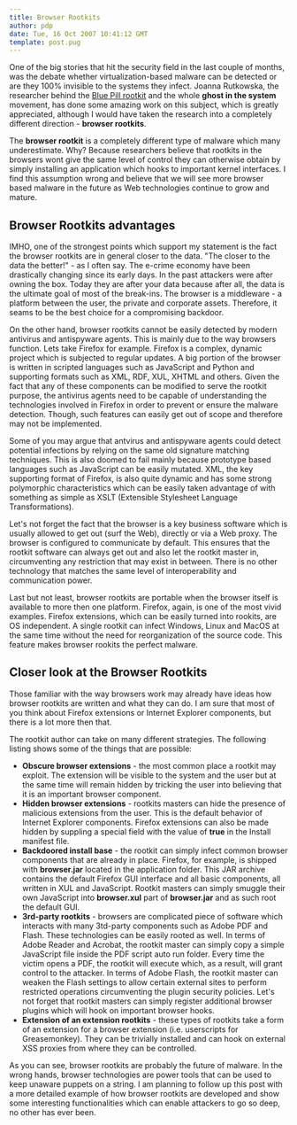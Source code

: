 ```yaml
---
title: Browser Rootkits
author: pdp
date: Tue, 16 Oct 2007 10:41:12 GMT
template: post.pug
---
```


One of the big stories that hit the security field in the last couple of months, was the debate whether virtualization-based malware can be detected or are they 100% invisible to the systems they infect. Joanna Rutkowska, the researcher behind the [Blue Pill rootkit](http://bluepillproject.org/) and the whole **ghost in the system** movement, has done some amazing work on this subject, which is greatly appreciated, although I would have taken the research into a completely different direction - **browser rootkits**.

The **browser rootkit** is a completely different type of malware which many underestimate. Why? Because researchers believe that rootkits in the browsers wont give the same level of control they can otherwise obtain by simply installing an application which hooks to important kernel interfaces. I find this assumption wrong and believe that we will see more browser based malware in the future as Web technologies continue to grow and mature.

## Browser Rootkits advantages

IMHO, one of the strongest points which support my statement is the fact the browser rootkits are in general closer to the data. "The closer to the data the better!" - as I often say. The e-crime economy have been drastically changing since its early days. In the past attackers were after owning the box. Today they are after your data because after all, the data is the ultimate goal of most of the break-ins. The browser is a middleware - a platform between the user, the private and corporate assets. Therefore, it seams to be the best choice for a compromising backdoor.

On the other hand, browser rootkits cannot be easily detected by modern antivirus and antispyware agents. This is mainly due to the way browsers function. Lets take Firefox for example. Firefox is a complex, dynamic project which is subjected to regular updates. A big portion of the browser is written in scripted languages such as JavaScript and Python and supporting formats such as XML, RDF, XUL, XHTML and others. Given the fact that any of these components can be modified to serve the rootkit purpose, the antivirus agents need to be capable of understanding the technologies involved in Firefox in order to prevent or ensure the malware detection. Though, such features can easily get out of scope and therefore may not be implemented.

Some of you may argue that antvirus and antispyware agents could detect potential infections by relying on the same old signature matching techniques. This is also doomed to fail mainly because prototype based languages such as JavaScript can be easily mutated. XML, the key supporting format of Firefox, is also quite dynamic and has some strong polymorphic characteristics which can be easily taken advantage of with something as simple as XSLT (Extensible Stylesheet Language Transformations).

Let's not forget the fact that the browser is a key business software which is usually allowed to get out (surf the Web), directly or via a Web proxy. The browser is configured to communicate by default. This ensures that the rootkit software can always get out and also let the rootkit master in, circumventing any restriction that may exist in between. There is no other technology that matches the same level of interoperability and communication power.

Last but not least, browser rootkits are portable when the browser itself is available to more then one platform. Firefox, again, is one of the most vivid examples. Firefox extensions, which can be easily turned into rookits, are OS independent. A single rootkit can infect Windows, Linux and MacOS at the same time without the need for reorganization of the source code. This feature makes browser rookits the perfect malware.

## Closer look at the Browser Rootkits

Those familiar with the way browsers work may already have ideas how browser rootkits are written and what they can do. I am sure that most of you think about Firefox extensions or Internet Explorer components, but there is a lot more then that.

The rootkit author can take on many different strategies. The following listing shows some of the things that are possible:

* **Obscure browser extensions** - the most common place a rootkit may exploit. The extension will be visible to the system and the user but at the same time will remain hidden by tricking the user into believing that it is an important browser component.
* **Hidden browser extensions** - rootkits masters can hide the presence of malicious extensions from the user. This is the default behavior of Internet Explorer components. Firefox extensions can also be made hidden by suppling a special field with the value of **true** in the Install manifest file.
* **Backdoored install base** - the rootkit can simply infect common browser components that are already in place. Firefox, for example, is shipped with **browser.jar** located in the application folder. This JAR archive contains the default Firefox GUI interface and all basic components, all written in XUL and JavaScript. Rootkit masters can simply smuggle their own JavaScript into **browser.xul** part of **browser.jar** and as such root the default GUI.
* **3rd-party rootkits** - browsers are complicated piece of software which interacts with many 3td-party components such as Adobe PDF and Flash. These technologies can be easily rooted as well. In terms of Adobe Reader and Acrobat, the rootkit master can simply copy a simple JavaScript file inside the PDF script auto run folder. Every time the victim opens a PDF, the rootkit will execute which, as a result, will grant control to the attacker. In terms of Adobe Flash, the rootkit master can weaken the Flash settings to allow certain external sites to perform restricted operations circumventing the plugin security policies. Let's not forget that rootkit masters can simply register additional browser plugins which will hook on important browser hooks.
* **Extension of an extension rootkits** - these types of rootkits take a form of an extension for a browser extension (i.e. userscripts for Greasemonkey). They can be trivially installed and can hook on external XSS proxies from where they can be controlled.

As you can see, browser rootkits are probably the future of malware. In the wrong hands, browser technologies are power tools that can be used to keep unaware puppets on a string. I am planning to follow up this post with a more detailed example of how browser rootkits are developed and show some interesting functionalities which can enable attackers to go so deep, no other has ever been.
